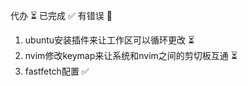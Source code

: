 代办 ⏳  已完成 ✅   有错误 

1. ubuntu安装插件来让工作区可以循环更改 ⏳
2. nvim修改keymap来让系统和nvim之间的剪切板互通 ⏳
3. fastfetch配置 ✅
